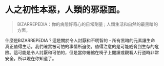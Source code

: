 # 人之初性本惡，人類的邪惡面。



>BIZARREPEDIA：你的病態好奇心的日常劑量  ;
人類生活和自然的最黑暗的方面。

什麼是BIZARREPEDIA？這是關於令人討厭和不明智的 - 所有黑暗的元素讓生命真正值得生活。我們確實被可怕的事情所迫使。值得注意的是可能威脅到生存的危險。這可能是令人討厭和可怕的，但是當你蜷縮在椅子上閱讀或觀看人行道時非常安全。所以現在你知道了。
